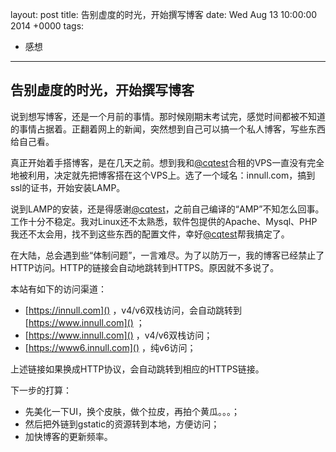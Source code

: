 layout: post
title: 告别虚度的时光，开始撰写博客
date: Wed Aug 13 10:00:00 2014 +0000
tags:
- 感想
---

## 告别虚度的时光，开始撰写博客

说到想写博客，还是一个月前的事情。那时候刚期末考试完，感觉时间都被不知道的事情占据着。正翻着网上的新闻，突然想到自己可以搞一个私人博客，写些东西给自己看。

<!--more-->

真正开始着手搭博客，是在几天之前。想到我和[@cqtest](https://www.innull.com/~cqtest/)合租的VPS一直没有完全地被利用，决定就先把博客搭在这个VPS上。选了一个域名：innull.com，搞到ssl的证书，开始安装LAMP。

说到LAMP的安装，还是得感谢[@cqtest](https://www.innull.com/~cqtest/)，之前自己编译的“AMP”不知怎么回事。工作十分不稳定。我对Linux还不太熟悉，软件包提供的Apache、Mysql、PHP我还不太会用，找不到这些东西的配置文件，幸好[@cqtest](https://www.innull.com/~cqtest/)帮我搞定了。

在大陆，总会遇到些“体制问题”，一言难尽。为了以防万一，我的博客已经禁止了HTTP访问。HTTP的链接会自动地跳转到HTTPS。原因就不多说了。

本站有如下的访问渠道：

*	[https://innull.com]() ，v4/v6双栈访问，会自动跳转到 [https://www.innull.com]() ；
*	[https://www.innull.com]() ，v4/v6双栈访问；
*	[https://www6.innull.com]() ，纯v6访问；

上述链接如果换成HTTP协议，会自动跳转到相应的HTTPS链接。

下一步的打算：

*	先美化一下UI，换个皮肤，做个拉皮，再拍个黄瓜。。。；
*	然后把外链到gstatic的资源转到本地，方便访问；
*	加快博客的更新频率。
